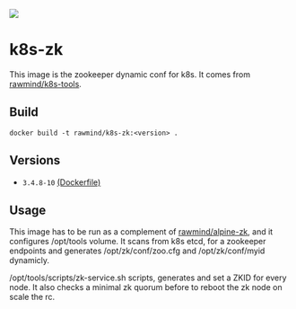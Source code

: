 [![](https://images.microbadger.com/badges/image/rawmind/k8s-zk.svg)](https://microbadger.com/images/rawmind/k8s-zk "Get your own image badge on microbadger.com")

k8s-zk
==============

This image is the zookeeper dynamic conf for k8s. It comes from [rawmind/k8s-tools][k8s-tools].

## Build

```
docker build -t rawmind/k8s-zk:<version> .
```

## Versions

- `3.4.8-10` [(Dockerfile)](https://github.com/rawmind0/k8s-zk/blob/3.4.8-10/README.md)

## Usage

This image has to be run as a complement of [rawmind/alpine-zk][alpine-zk], and it configures /opt/tools volume. It scans from k8s etcd, for a zookeeper endpoints and generates /opt/zk/conf/zoo.cfg and /opt/zk/conf/myid dynamicly.

/opt/tools/scripts/zk-service.sh scripts, generates and set a ZKID for every node. It also checks a minimal zk quorum before to reboot the zk node on scale the rc.


[alpine-zk]: https://github.com/rawmind0/alpine-zk
[k8s-tools]: https://github.com/rawmind0/rancher-tools
